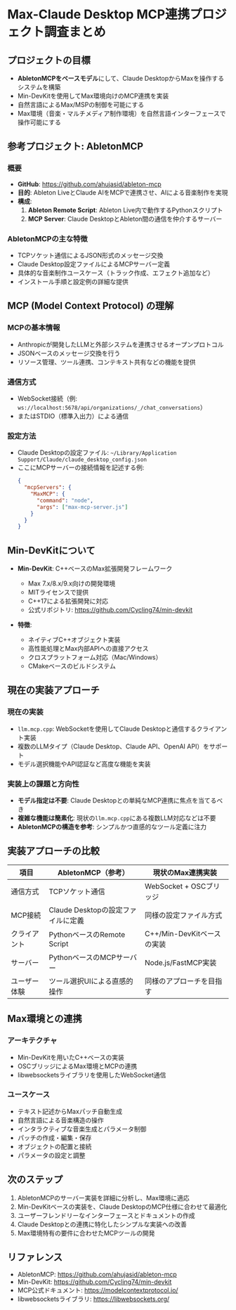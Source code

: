 # Max-Claude Desktop MCP連携プロジェクト調査まとめ

## プロジェクトの目標

- **AbletonMCPをベースモデル**にして、Claude DesktopからMaxを操作するシステムを構築
- Min-DevKitを使用してMax環境向けのMCP連携を実装
- 自然言語によるMax/MSPの制御を可能にする
- Max環境（音楽・マルチメディア制作環境）を自然言語インターフェースで操作可能にする

## 参考プロジェクト: AbletonMCP

### 概要
- **GitHub**: https://github.com/ahujasid/ableton-mcp
- **目的**: Ableton LiveとClaude AIをMCPで連携させ、AIによる音楽制作を実現
- **構成**:
  1. **Ableton Remote Script**: Ableton Live内で動作するPythonスクリプト
  2. **MCP Server**: Claude DesktopとAbleton間の通信を仲介するサーバー

### AbletonMCPの主な特徴
- TCPソケット通信によるJSON形式のメッセージ交換
- Claude Desktop設定ファイルによるMCPサーバー定義
- 具体的な音楽制作ユースケース（トラック作成、エフェクト追加など）
- インストール手順と設定例の詳細な提供

## MCP (Model Context Protocol) の理解

### MCPの基本情報
- Anthropicが開発したLLMと外部システムを連携させるオープンプロトコル
- JSONベースのメッセージ交換を行う
- リソース管理、ツール連携、コンテキスト共有などの機能を提供

### 通信方式
- WebSocket接続（例: `ws://localhost:5678/api/organizations/_/chat_conversations`）
- またはSTDIO（標準入出力）による通信

### 設定方法
- Claude Desktopの設定ファイル: `~/Library/Application Support/Claude/claude_desktop_config.json`
- ここにMCPサーバーの接続情報を記述する例:
  ```json
  {
    "mcpServers": {
      "MaxMCP": {
        "command": "node",
        "args": ["max-mcp-server.js"]
      }
    }
  }
  ```

## Min-DevKitについて

- **Min-DevKit**: C++ベースのMax拡張開発フレームワーク
  - Max 7.x/8.x/9.x向けの開発環境
  - MITライセンスで提供
  - C++17による拡張開発に対応
  - 公式リポジトリ: https://github.com/Cycling74/min-devkit

- **特徴**:
  - ネイティブC++オブジェクト実装
  - 高性能処理とMax内部APIへの直接アクセス
  - クロスプラットフォーム対応（Mac/Windows）
  - CMakeベースのビルドシステム

## 現在の実装アプローチ

### 現在の実装
- `llm.mcp.cpp`: WebSocketを使用してClaude Desktopと通信するクライアント実装
- 複数のLLMタイプ（Claude Desktop、Claude API、OpenAI API）をサポート
- モデル選択機能やAPI認証など高度な機能を実装

### 実装上の課題と方向性
- **モデル指定は不要**: Claude Desktopとの単純なMCP連携に焦点を当てるべき
- **複雑な機能は簡素化**: 現状の`llm.mcp.cpp`にある複数LLM対応などは不要
- **AbletonMCPの構造を参考**: シンプルかつ直感的なツール定義に注力

## 実装アプローチの比較

| 項目 | AbletonMCP（参考） | 現状のMax連携実装 |
|------|-------------------|------------------|
| 通信方式 | TCPソケット通信 | WebSocket + OSCブリッジ |
| MCP接続 | Claude Desktopの設定ファイルに定義 | 同様の設定ファイル方式 |
| クライアント | PythonベースのRemote Script | C++/Min-DevKitベースの実装 |
| サーバー | PythonベースのMCPサーバー | Node.js/FastMCP実装 |
| ユーザー体験 | ツール選択UIによる直感的操作 | 同様のアプローチを目指す |

## Max環境との連携

### アーキテクチャ
- Min-DevKitを用いたC++ベースの実装
- OSCブリッジによるMax環境とMCPの連携
- libwebsocketsライブラリを使用したWebSocket通信

### ユースケース
- テキスト記述からMaxパッチ自動生成
- 自然言語による音楽構造の操作
- インタラクティブな音楽生成とパラメータ制御
- パッチの作成・編集・保存
- オブジェクトの配置と接続
- パラメータの設定と調整

## 次のステップ

1. AbletonMCPのサーバー実装を詳細に分析し、Max環境に適応
2. Min-DevKitベースの実装を、Claude DesktopのMCP仕様に合わせて最適化
3. ユーザーフレンドリーなインターフェースとドキュメントの作成
4. Claude Desktopとの連携に特化したシンプルな実装への改善
5. Max環境特有の要件に合わせたMCPツールの開発

## リファレンス

- AbletonMCP: https://github.com/ahujasid/ableton-mcp
- Min-DevKit: https://github.com/Cycling74/min-devkit
- MCP公式ドキュメント: https://modelcontextprotocol.io/
- libwebsocketsライブラリ: https://libwebsockets.org/
